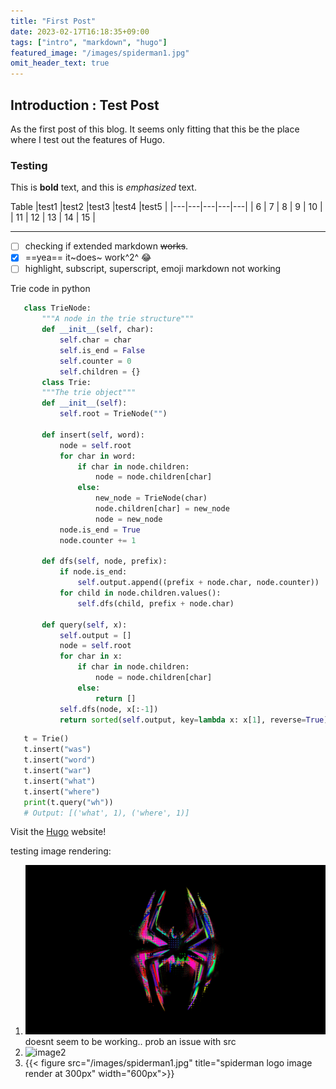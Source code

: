 ```yaml
---
title: "First Post"
date: 2023-02-17T16:18:35+09:00
tags: ["intro", "markdown", "hugo"]
featured_image: "/images/spiderman1.jpg"
omit_header_text: true
---
```



## Introduction : Test Post

As the first post of this blog. It seems only fitting that this be the place where I test out the features of Hugo.


### Testing


This is **bold** text, and this is *emphasized* text.


Table
|test1   |test2   |test3   |test4   |test5   |
|---|---|---|---|---|
|  6 |  7 |  8 | 9  | 10  |
|  11 | 12  | 13  | 14  | 15  |

-------

- [ ] checking if extended markdown ~~works~~.
- [x] ==yea== it~does~ work^2^ :joy:
- [ ] highlight, subscript, superscript, emoji markdown not working

Trie code in python
```python
   class TrieNode:
       """A node in the trie structure"""
       def __init__(self, char):
           self.char = char
           self.is_end = False
           self.counter = 0
           self.children = {}
       class Trie:
       """The trie object"""
       def __init__(self):
           self.root = TrieNode("")
       
       def insert(self, word):
           node = self.root
           for char in word:
               if char in node.children:
                   node = node.children[char]
               else:
                   new_node = TrieNode(char)
                   node.children[char] = new_node
                   node = new_node
           node.is_end = True
           node.counter += 1
       
       def dfs(self, node, prefix):
           if node.is_end:
               self.output.append((prefix + node.char, node.counter))
           for child in node.children.values():
               self.dfs(child, prefix + node.char)
       
       def query(self, x):
           self.output = []
           node = self.root
           for char in x:
               if char in node.children:
                   node = node.children[char]
               else:
                   return []
           self.dfs(node, x[:-1])
           return sorted(self.output, key=lambda x: x[1], reverse=True)

```

```python
   t = Trie()
   t.insert("was")
   t.insert("word")
   t.insert("war")
   t.insert("what")
   t.insert("where")
   print(t.query("wh"))
   # Output: [('what', 1), ('where', 1)]
```

Visit the [Hugo](https://gohugo.io) website!

testing image rendering:
1. ![image_test](/static/images/spiderman1.jpg) doesnt seem to be working.. prob an issue with src
2. ![image2](https://www.simplilearn.com/ice9/free_resources_article_thumb/what_is_image_Processing.jpg)
3. {{< figure src="/images/spiderman1.jpg" title="spiderman logo image render at 300px" width="600px">}}
